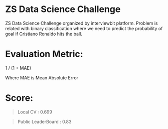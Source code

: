 # ZS Data Science Challenge
ZS Data Science Challenge organized by interviewbit platform. Problem is related with binary classification where we need to predict the probability of goal if Cristiano Ronaldo hits the ball.


# Evaluation Metric:
  1 / (1 + MAE)
  
  Where MAE is Mean Absolute Error
  
# Score:
  > Local CV : 0.699
  
  > Public LeaderBoard : 0.83
